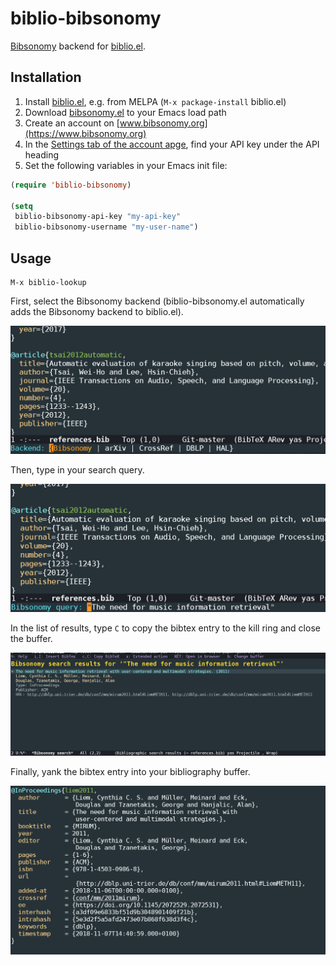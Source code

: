 # biblio-bibsonomy

[Bibsonomy](https://www.bibsonomy.org) backend for [biblio.el](https://github.com/cpitclaudel/biblio.el).

## Installation

1. Install [biblio.el](https://github.com/cpitclaudel/biblio.el), e.g. from MELPA (`M-x package-install` biblio.el)
1. Download [bibsonomy.el](https://raw.githubusercontent.com/andreasjansson/biblio-bibsonomy/master/biblio-bibsonomy.el) to your Emacs load path
1. Create an account on [www.bibsonomy.org](https://www.bibsonomy.org)
1. In the [Settings tab of the account apge](https://www.bibsonomy.org/settings?selTab=1#selTab1), find your API key under the API heading
1. Set the following variables in your Emacs init file:

```lisp
(require 'biblio-bibsonomy)

(setq
 biblio-bibsonomy-api-key "my-api-key"
 biblio-bibsonomy-username "my-user-name")
```

## Usage

```
M-x biblio-lookup
```

First, select the Bibsonomy backend (biblio-bibsonomy.el automatically adds the Bibsonomy backend to biblio.el).

![screenshot 1](https://raw.githubusercontent.com/andreasjansson/biblio-bibsonomy/master/readme-assets/screenshot-1.png)

Then, type in your search query.

![screenshot 2](https://raw.githubusercontent.com/andreasjansson/biblio-bibsonomy/master/readme-assets/screenshot-2.png)

In the list of results, type `C` to copy the bibtex entry to the kill ring and close the buffer.

![screenshot 3](https://raw.githubusercontent.com/andreasjansson/biblio-bibsonomy/master/readme-assets/screenshot-3.png)

Finally, yank the bibtex entry into your bibliography buffer.

![screenshot 4](https://raw.githubusercontent.com/andreasjansson/biblio-bibsonomy/master/readme-assets/screenshot-4.png)
